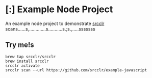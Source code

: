# [:] Example Node Project

An example node project to demonstrate [srcclr](https://www.srcclr.com) scans......s,.............s...........s.;s.,.....sssssss

## Try me!s

```
brew tap srcclr/srcclr
brew install srcclr
srcclr activate
srcclr scan --url https://github.com/srcclr/example-javascript
```
